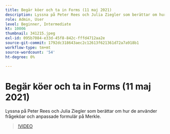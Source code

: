 ```yaml
---
title: Begär köer och ta in Forms (11 maj 2021)
description: Lyssna på Peter Rees och Julia Ziegler som berättar om hur de använder frågeköar och anpassade formulär på Merkle.
role: Admin, User
level: Beginner, Intermediate
kt: 10006
thumbnail: 341215.jpeg
exl-id: 095b7084-e33d-45f8-842c-fffd4712aa2e
source-git-commit: 1792dc318643aec2c12613f621361d72a7a918b1
workflow-type: tm+mt
source-wordcount: '54'
ht-degree: 0%

---
```


# Begär köer och ta in Forms (11 maj 2021)

Lyssna på Peter Rees och Julia Ziegler som berättar om hur de använder frågeköar och anpassade formulär på Merkle.

>[!VIDEO](https://video.tv.adobe.com/v/341215/?quality=12&learn=on)
